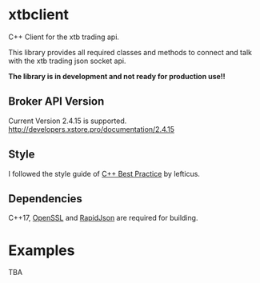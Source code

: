 # xtbclient
C++ Client for the xtb trading api.

This library provides all required classes and methods to connect and talk with the xtb trading json socket api.

**The library is in development and not ready for production use!!**

## Broker API Version
Current Version 2.4.15 is supported. http://developers.xstore.pro/documentation/2.4.15

## Style
I followed the style guide of [C++ Best Practice](https://github.com/lefticus/cppbestpractices) by lefticus. 

## Dependencies
C++17, [OpenSSL](http://openssl.org/) and [RapidJson](http://rapidjson.org/) are required for building.

# Examples
TBA

